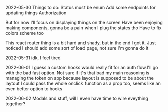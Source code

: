 2022-05-30
Things to do:
    Status must be enum
    Add some endpoints for updating things
    Authorization

But for now I'll focus on displaying things on the screen
Have been enjoying making components, gonna be a pain when I plug the states tho
Have to fix colors scheme too

This react router thing is a bit hard and shady, but in the end I got it. Just noticed I should add some sort of load page, not sure I'm gonna do it

2022-05-31
idk, I feel tired

2022-06-01
I guess a custom hooks would really fit for an auth flow.I'll go with the bad fast option.
Not sure if it's that bad my main reasoning is managing the token on app because layout is supposed to be about the laytout
I could pass the whole onclick function as a prop too, seems like an even better option to hooks

2022-06-02
Modals and stuff, will I even have time to wire eveything together?